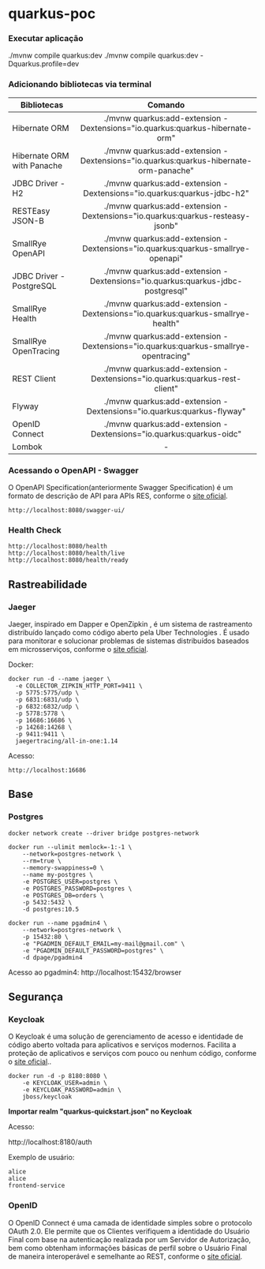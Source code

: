 # quarkus-poc

### Executar aplicação
./mvnw compile quarkus:dev
./mvnw compile quarkus:dev -Dquarkus.profile=dev

### Adicionando bibliotecas via terminal

| Bibliotecas        | Comando           |
| ------------- |:-------------:|
|Hibernate ORM  |./mvnw quarkus:add-extension -Dextensions="io.quarkus:quarkus-hibernate-orm"|
|Hibernate ORM with Panache|./mvnw quarkus:add-extension -Dextensions="io.quarkus:quarkus-hibernate-orm-panache"|
|JDBC Driver - H2|./mvnw quarkus:add-extension -Dextensions="io.quarkus:quarkus-jdbc-h2"|
|RESTEasy JSON-B|./mvnw quarkus:add-extension -Dextensions="io.quarkus:quarkus-resteasy-jsonb"|
|SmallRye OpenAPI|./mvnw quarkus:add-extension -Dextensions="io.quarkus:quarkus-smallrye-openapi"|
|JDBC Driver - PostgreSQL|./mvnw quarkus:add-extension -Dextensions="io.quarkus:quarkus-jdbc-postgresql"|
|SmallRye Health|./mvnw quarkus:add-extension -Dextensions="io.quarkus:quarkus-smallrye-health"|
|SmallRye OpenTracing|./mvnw quarkus:add-extension -Dextensions="io.quarkus:quarkus-smallrye-opentracing"|
|REST Client|./mvnw quarkus:add-extension -Dextensions="io.quarkus:quarkus-rest-client"|
|Flyway|./mvnw quarkus:add-extension -Dextensions="io.quarkus:quarkus-flyway"|
|OpenID Connect|./mvnw quarkus:add-extension -Dextensions="io.quarkus:quarkus-oidc"|
|Lombok|-|


### Acessando o OpenAPI - Swagger
O OpenAPI Specification(anteriormente Swagger Specification) é um formato de descrição de API para APIs RES, conforme o [site oficial](https://swagger.io/docs/specification/about/).

    http://localhost:8080/swagger-ui/

### Health Check

    http://localhost:8080/health 
    http://localhost:8080/health/live
    http://localhost:8080/health/ready

## Rastreabilidade
### Jaeger
Jaeger, inspirado em Dapper e OpenZipkin , é um sistema de rastreamento distribuído lançado como código aberto pela Uber Technologies . É usado para monitorar e solucionar problemas de sistemas distribuídos baseados em microsserviços, conforme o [site oficial](https://www.jaegertracing.io/docs/1.14/).

Docker:

    docker run -d --name jaeger \
      -e COLLECTOR_ZIPKIN_HTTP_PORT=9411 \
      -p 5775:5775/udp \
      -p 6831:6831/udp \
      -p 6832:6832/udp \
      -p 5778:5778 \
      -p 16686:16686 \
      -p 14268:14268 \
      -p 9411:9411 \
      jaegertracing/all-in-one:1.14

Acesso:

    http://localhost:16686
    
## Base
### Postgres
    docker network create --driver bridge postgres-network
    
    docker run --ulimit memlock=-1:-1 \
        --network=postgres-network \
        --rm=true \
        --memory-swappiness=0 \
        --name my-postgres \
        -e POSTGRES_USER=postgres \
        -e POSTGRES_PASSWORD=postgres \
        -e POSTGRES_DB=orders \
        -p 5432:5432 \
        -d postgres:10.5    

    docker run --name pgadmin4 \
        --network=postgres-network \
        -p 15432:80 \
        -e "PGADMIN_DEFAULT_EMAIL=my-mail@gmail.com" \
        -e "PGADMIN_DEFAULT_PASSWORD=postgres" \
        -d dpage/pgadmin4   
        

Acesso ao pgadmin4:
http://localhost:15432/browser

## Segurança
### Keycloak
O Keycloak é uma solução de gerenciamento de acesso e identidade de código aberto voltada para aplicativos e serviços modernos. Facilita a proteção de aplicativos e serviços com pouco ou nenhum código, conforme o [site oficial](https://www.keycloak.org/about.html)..

    docker run -d -p 8180:8080 \
  	    -e KEYCLOAK_USER=admin \
  	    -e KEYCLOAK_PASSWORD=admin \
  	    jboss/keycloak
  	    
**Importar realm "quarkus-quickstart.json" no Keycloak**

Acesso:

http://localhost:8180/auth

Exemplo de usuário:

    alice
    alice 
    frontend-service
   
### OpenID
O OpenID Connect é uma camada de identidade simples sobre o protocolo OAuth 2.0. Ele permite que os Clientes verifiquem a identidade do Usuário Final com base na autenticação realizada por um Servidor de Autorização, bem como obtenham informações básicas de perfil sobre o Usuário Final de maneira interoperável e semelhante ao REST, conforme o [site oficial](https://openid.net/connect/).